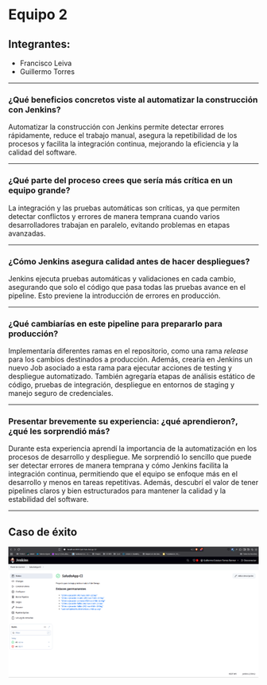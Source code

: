 # Equipo 2
## Integrantes:
- Francisco Leiva
- Guillermo Torres

---

### **¿Qué beneficios concretos viste al automatizar la construcción con Jenkins?**
Automatizar la construcción con Jenkins permite detectar errores rápidamente, reduce el trabajo manual, asegura la repetibilidad de los procesos y facilita la integración continua, mejorando la eficiencia y la calidad del software.

---

### **¿Qué parte del proceso crees que sería más crítica en un equipo grande?**
La integración y las pruebas automáticas son críticas, ya que permiten detectar conflictos y errores de manera temprana cuando varios desarrolladores trabajan en paralelo, evitando problemas en etapas avanzadas.

---

### **¿Cómo Jenkins asegura calidad antes de hacer despliegues?**
Jenkins ejecuta pruebas automáticas y validaciones en cada cambio, asegurando que solo el código que pasa todas las pruebas avance en el pipeline. Esto previene la introducción de errores en producción.

---

### **¿Qué cambiarías en este pipeline para prepararlo para producción?**
Implementaría diferentes ramas en el repositorio, como una rama *release* para los cambios destinados a producción. Además, crearía en Jenkins un nuevo Job asociado a esta rama para ejecutar acciones de testing y despliegue automatizado. También agregaría etapas de análisis estático de código, pruebas de integración, despliegue en entornos de staging y manejo seguro de credenciales.

---

### **Presentar brevemente su experiencia: ¿qué aprendieron?, ¿qué les sorprendió más?**
Durante esta experiencia aprendí la importancia de la automatización en los procesos de desarrollo y despliegue. Me sorprendió lo sencillo que puede ser detectar errores de manera temprana y cómo Jenkins facilita la integración continua, permitiendo que el equipo se enfoque más en el desarrollo y menos en tareas repetitivas. Además, descubrí el valor de tener pipelines claros y bien estructurados para mantener la calidad y la estabilidad del software.

---

## Caso de éxito 
![Caso de éxito](caso_exito.png)